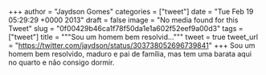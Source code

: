 
+++
author = "Jaydson Gomes"
categories = ["tweet"]
date = "Tue Feb 19 05:29:29 +0000 2013"
draft = false
image = "No media found for this Tweet"
slug = "0f00429b46ca1f78f50da1e1a602f52eef9a00d3"
tags = ["tweet"]
title = """Sou um homem bem resolvid..."""
tweet = true
tweet_url = "https://twitter.com/jaydson/status/303738052696739841"
+++
Sou um homem bem resolvido, maduro e pai de família, mas tem uma barata aqui no quarto e não consigo dormir.
